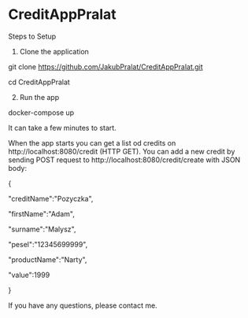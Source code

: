# CreditAppPralat

Steps to Setup
1. Clone the application

git clone https://github.com/JakubPralat/CreditAppPralat.git

cd CreditAppPralat

2. Run the app

docker-compose up

It can take a few minutes to start. 

 When the app starts you can get a list od credits on http://localhost:8080/credit (HTTP GET). You can add a new credit by sending POST request to http://localhost:8080/credit/create with JSON body:

{

"creditName":"Pozyczka",

"firstName":"Adam",

"surname":"Malysz",

"pesel":"12345699999",

"productName":"Narty",

"value":1999

}

If you have any questions, please contact me.
